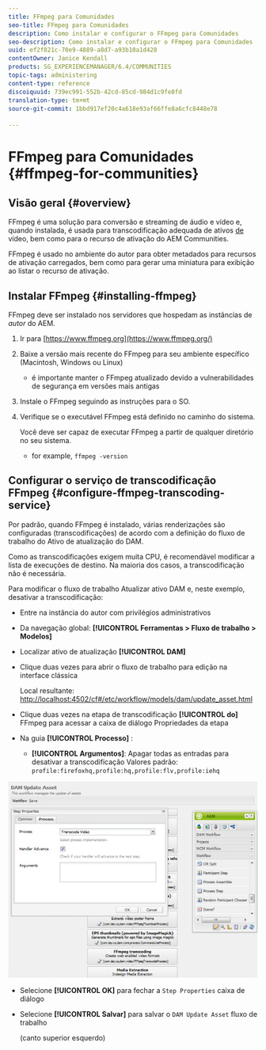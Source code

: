 ```yaml
---
title: FFmpeg para Comunidades
seo-title: FFmpeg para Comunidades
description: Como instalar e configurar o FFmpeg para Comunidades
seo-description: Como instalar e configurar o FFmpeg para Comunidades
uuid: ef2f821c-70e9-4889-a8d7-a93b10a1d428
contentOwner: Janice Kendall
products: SG_EXPERIENCEMANAGER/6.4/COMMUNITIES
topic-tags: administering
content-type: reference
discoiquuid: 739ec991-552b-42cd-85cd-984d1c9fe8fd
translation-type: tm+mt
source-git-commit: 1bbd917ef20c4a618e93af66ffe8a6cfc8448e78

---
```



# FFmpeg para Comunidades {#ffmpeg-for-communities}

## Visão geral {#overview}

FFmpeg é uma solução para conversão e streaming de áudio e vídeo e, quando instalada, é usada para transcodificação adequada de ativos [de](../../help/sites-authoring/default-components-foundation.md#video) vídeo, bem como para o recurso de ativação do AEM Communities.

FFmpeg é usado no ambiente do autor para obter metadados para recursos de ativação carregados, bem como para gerar uma miniatura para exibição ao listar o recurso de ativação.

## Instalar FFmpeg {#installing-ffmpeg}

FFmpeg deve ser instalado nos servidores que hospedam as instâncias de *autor* do AEM.

1. Ir para [https://www.ffmpeg.org](https://www.ffmpeg.org/)
1. Baixe a versão mais recente do FFmpeg para seu ambiente específico (Macintosh, Windows ou Linux)

   * é importante manter o FFmpeg atualizado devido a vulnerabilidades de segurança em versões mais antigas

1. Instale o FFmpeg seguindo as instruções para o SO.

1. Verifique se o executável FFmpeg está definido no caminho do sistema.

   Você deve ser capaz de executar FFmpeg a partir de qualquer diretório no seu sistema.

   * for example, `ffmpeg -version`

## Configurar o serviço de transcodificação FFmpeg {#configure-ffmpeg-transcoding-service}

Por padrão, quando FFmpeg é instalado, várias renderizações são configuradas (transcodificações) de acordo com a definição do fluxo de trabalho do Ativo de atualização do DAM.

Como as transcodificações exigem muita CPU, é recomendável modificar a lista de execuções de destino. Na maioria dos casos, a transcodificação não é necessária.

Para modificar o fluxo de trabalho Atualizar ativo DAM e, neste exemplo, desativar a transcodificação:

* Entre na instância do autor com privilégios administrativos
* Da navegação global: **[!UICONTROL Ferramentas > Fluxo de trabalho > Modelos]**
* Localizar ativo de atualização **[!UICONTROL DAM]**
* Clique duas vezes para abrir o fluxo de trabalho para edição na interface clássica

   Local resultante: [http://localhost:4502/cf#/etc/workflow/models/dam/update_asset.html](http://localhost:4502/cf#/etc/workflow/models/dam/update_asset.html)

* Clique duas vezes na etapa de transcodificação **[!UICONTROL do]** FFmpeg para acessar a caixa de diálogo Propriedades da etapa
* Na guia **[!UICONTROL Processo]** :

   * **[!UICONTROL Argumentos]**: Apagar todas as entradas para desativar a transcodificação Valores padrão: `profile:firefoxhq,profile:hq,profile:flv,profile:iehq`

![chlimage_1-372](assets/chlimage_1-372.png)

* Selecione **[!UICONTROL OK]** para fechar a `Step Properties` caixa de diálogo

* Selecione **[!UICONTROL Salvar]** para salvar o `DAM Update Asset` fluxo de trabalho

   (canto superior esquerdo)

